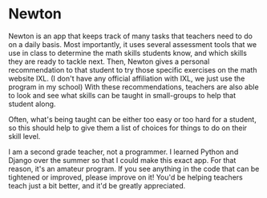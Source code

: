 # Newton
Newton is an app that keeps track of many tasks that teachers need to do on a daily basis.
Most importantly, it uses several assessment tools that we use in class to determine the math skills students know, and which skills they are ready to tackle next.
Then, Newton gives a personal recommendation to that student to try those specific exercises on the math website IXL. (I don't have any official affiliation with IXL, we just use the program in my school)
With these recommendations, teachers are also able to look and see what skills can be taught in small-groups to help that student along.

Often, what's being taught can be either too easy or too hard for a student, so this should help to give them a list of choices for things to do on their skill level.

I am a second grade teacher, not a programmer. I learned Python and Django over the summer so that I could make this exact app. For that reason, it's an amateur program.
If you see anything in the code that can be tightened or improved, please improve on it! You'd be helping teachers teach just a bit better, and it'd be greatly appreciated.


